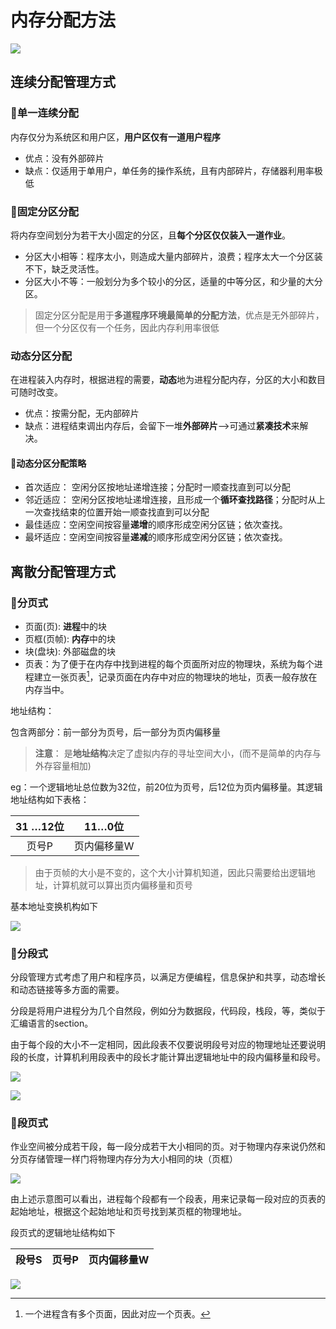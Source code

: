 # 内存分配方法

![](https://skywalkerch-1303839378.cos.ap-nanjing.myqcloud.com/mypicbed202307021002502.png)

## 连续分配管理方式

### 🍡单一连续分配

内存仅分为系统区和用户区，**用户区仅有一道用户程序**

- 优点：没有外部碎片
- 缺点：仅适用于单用户，单任务的操作系统，且有内部碎片，存储器利用率极低

### 🍭固定分区分配

将内存空间划分为若干大小固定的分区，且**每个分区仅仅装入一道作业**。

- 分区大小相等：程序太小，则造成大量内部碎片，浪费；程序太大一个分区装不下，缺乏灵活性。
- 分区大小不等：一般划分为多个较小的分区，适量的中等分区，和少量的大分区。

>固定分区分配是用于**多道程序环境最简单的分配方法**，优点是无外部碎片，但一个分区仅有一个任务，因此内存利用率很低

### 动态分区分配

在进程装入内存时，根据进程的需要，**动态**地为进程分配内存，分区的大小和数目可随时改变。

- 优点：按需分配，无内部碎片
- 缺点：进程结束调出内存后，会留下一堆**外部碎片**–>可通过**紧凑技术**来解决。

#### 🍢动态分区分配策略

- 首次适应： 空闲分区按地址递增连接；分配时一顺查找直到可以分配
- 邻近适应： 空闲分区按地址递增连接，且形成一个**循环查找路径**；分配时从上一次查找结束的位置开始一顺查找直到可以分配
- 最佳适应：空闲空间按容量**递增**的顺序形成空闲分区链；依次查找。
- 最坏适应：空闲空间按容量**递减**的顺序形成空闲分区链；依次查找。

## 离散分配管理方式

### 🍉分页式

- 页面(页): **进程**中的块
- 页框(页帧): **内存**中的块
- 块(盘块): 外部磁盘的块
- 页表：为了便于在内存中找到进程的每个页面所对应的物理块，系统为每个进程建立一张页表[^1]，记录页面在内存中对应的物理块的地址，页表一般存放在内存当中。

地址结构：

包含两部分：前一部分为页号，后一部分为页内偏移量

> **注意**： 是**地址结构**决定了虚拟内存的寻址空间大小，(而不是简单的内存与外存容量相加)

eg：一个逻辑地址总位数为32位，前20位为页号，后12位为页内偏移量。其逻辑地址结构如下表格：

| 31 …12位 |   11…0位    |
| :------: | :---------: |
|  页号P   | 页内偏移量W |

> 由于页帧的大小是不变的，这个大小计算机知道，因此只需要给出逻辑地址，计算机就可以算出页内偏移量和页号

基本地址变换机构如下

![](https://skywalkerch-1303839378.cos.ap-nanjing.myqcloud.com/mypicbed202307022337560.jpg)

### 🍓分段式

分段管理方式考虑了用户和程序员，以满足方便编程，信息保护和共享，动态增长和动态链接等多方面的需要。

分段是将用户进程分为几个自然段，例如分为数据段，代码段，栈段，等，类似于汇编语言的section。

由于每个段的大小不一定相同，因此段表不仅要说明段号对应的物理地址还要说明段的长度，计算机利用段表中的段长才能计算出逻辑地址中的段内偏移量和段号。

![](https://skywalkerch-1303839378.cos.ap-nanjing.myqcloud.com/mypicbed202307022336680.png)

![](https://skywalkerch-1303839378.cos.ap-nanjing.myqcloud.com/mypicbed202307022336527.png)

### 🥝段页式

作业空间被分成若干段，每一段分成若干大小相同的页。对于物理内存来说仍然和分页存储管理一样门将物理内存分为大小相同的块（页框）

![](https://skywalkerch-1303839378.cos.ap-nanjing.myqcloud.com/mypicbed202307022335829.jpg)

由上述示意图可以看出，进程每个段都有一个段表，用来记录每一段对应的页表的起始地址，根据这个起始地址和页号找到某页框的物理地址。

段页式的逻辑地址结构如下

| 段号S | 页号P | 页内偏移量W |
| :---: | :---: | :---------: |

![](https://skywalkerch-1303839378.cos.ap-nanjing.myqcloud.com/mypicbed202307022347330.png)

[^1]: 一个进程含有多个页面，因此对应一个页表。
